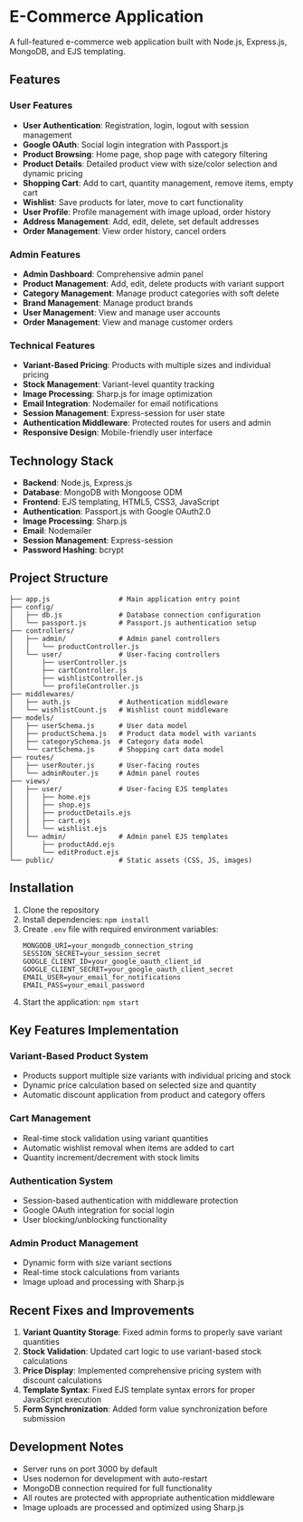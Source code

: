 # E-Commerce Application

A full-featured e-commerce web application built with Node.js, Express.js, MongoDB, and EJS templating.

## Features

### User Features
- **User Authentication**: Registration, login, logout with session management
- **Google OAuth**: Social login integration with Passport.js
- **Product Browsing**: Home page, shop page with category filtering
- **Product Details**: Detailed product view with size/color selection and dynamic pricing
- **Shopping Cart**: Add to cart, quantity management, remove items, empty cart
- **Wishlist**: Save products for later, move to cart functionality
- **User Profile**: Profile management with image upload, order history
- **Address Management**: Add, edit, delete, set default addresses
- **Order Management**: View order history, cancel orders

### Admin Features
- **Admin Dashboard**: Comprehensive admin panel
- **Product Management**: Add, edit, delete products with variant support
- **Category Management**: Manage product categories with soft delete
- **Brand Management**: Manage product brands
- **User Management**: View and manage user accounts
- **Order Management**: View and manage customer orders

### Technical Features
- **Variant-Based Pricing**: Products with multiple sizes and individual pricing
- **Stock Management**: Variant-level quantity tracking
- **Image Processing**: Sharp.js for image optimization
- **Email Integration**: Nodemailer for email notifications
- **Session Management**: Express-session for user state
- **Authentication Middleware**: Protected routes for users and admin
- **Responsive Design**: Mobile-friendly user interface

## Technology Stack

- **Backend**: Node.js, Express.js
- **Database**: MongoDB with Mongoose ODM
- **Frontend**: EJS templating, HTML5, CSS3, JavaScript
- **Authentication**: Passport.js with Google OAuth2.0
- **Image Processing**: Sharp.js
- **Email**: Nodemailer
- **Session Management**: Express-session
- **Password Hashing**: bcrypt

## Project Structure

```
├── app.js                 # Main application entry point
├── config/
│   ├── db.js              # Database connection configuration
│   └── passport.js        # Passport.js authentication setup
├── controllers/
│   ├── admin/             # Admin panel controllers
│   │   └── productController.js
│   └── user/              # User-facing controllers
│       ├── userController.js
│       ├── cartController.js
│       ├── wishlistController.js
│       └── profileController.js
├── middlewares/
│   ├── auth.js            # Authentication middleware
│   └── wishlistCount.js   # Wishlist count middleware
├── models/
│   ├── userSchema.js      # User data model
│   ├── productSchema.js   # Product data model with variants
│   ├── categorySchema.js  # Category data model
│   └── cartSchema.js      # Shopping cart data model
├── routes/
│   ├── userRouter.js      # User-facing routes
│   └── adminRouter.js     # Admin panel routes
├── views/
│   ├── user/              # User-facing EJS templates
│   │   ├── home.ejs
│   │   ├── shop.ejs
│   │   ├── productDetails.ejs
│   │   ├── cart.ejs
│   │   └── wishlist.ejs
│   └── admin/             # Admin panel EJS templates
│       ├── productAdd.ejs
│       └── editProduct.ejs
└── public/                # Static assets (CSS, JS, images)
```

## Installation

1. Clone the repository
2. Install dependencies: `npm install`
3. Create `.env` file with required environment variables:
   ```
   MONGODB_URI=your_mongodb_connection_string
   SESSION_SECRET=your_session_secret
   GOOGLE_CLIENT_ID=your_google_oauth_client_id
   GOOGLE_CLIENT_SECRET=your_google_oauth_client_secret
   EMAIL_USER=your_email_for_notifications
   EMAIL_PASS=your_email_password
   ```
4. Start the application: `npm start`

## Key Features Implementation

### Variant-Based Product System
- Products support multiple size variants with individual pricing and stock
- Dynamic price calculation based on selected size and quantity
- Automatic discount application from product and category offers

### Cart Management
- Real-time stock validation using variant quantities
- Automatic wishlist removal when items are added to cart
- Quantity increment/decrement with stock limits

### Authentication System
- Session-based authentication with middleware protection
- Google OAuth integration for social login
- User blocking/unblocking functionality

### Admin Product Management
- Dynamic form with size variant sections
- Real-time stock calculations from variants
- Image upload and processing with Sharp.js

## Recent Fixes and Improvements

1. **Variant Quantity Storage**: Fixed admin forms to properly save variant quantities
2. **Stock Validation**: Updated cart logic to use variant-based stock calculations
3. **Price Display**: Implemented comprehensive pricing system with discount calculations
4. **Template Syntax**: Fixed EJS template syntax errors for proper JavaScript execution
5. **Form Synchronization**: Added form value synchronization before submission

## Development Notes

- Server runs on port 3000 by default
- Uses nodemon for development with auto-restart
- MongoDB connection required for full functionality
- All routes are protected with appropriate authentication middleware
- Image uploads are processed and optimized using Sharp.js
